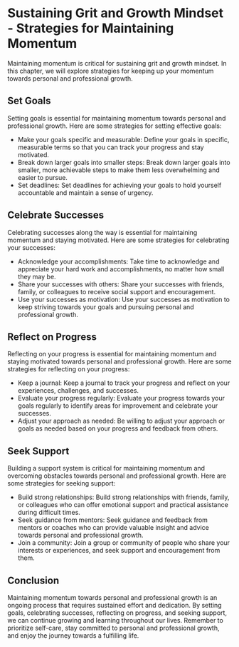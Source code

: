 Sustaining Grit and Growth Mindset - Strategies for Maintaining Momentum
=================================================================================

Maintaining momentum is critical for sustaining grit and growth mindset. In this chapter, we will explore strategies for keeping up your momentum towards personal and professional growth.

Set Goals
---------

Setting goals is essential for maintaining momentum towards personal and professional growth. Here are some strategies for setting effective goals:

* Make your goals specific and measurable: Define your goals in specific, measurable terms so that you can track your progress and stay motivated.
* Break down larger goals into smaller steps: Break down larger goals into smaller, more achievable steps to make them less overwhelming and easier to pursue.
* Set deadlines: Set deadlines for achieving your goals to hold yourself accountable and maintain a sense of urgency.

Celebrate Successes
-------------------

Celebrating successes along the way is essential for maintaining momentum and staying motivated. Here are some strategies for celebrating your successes:

* Acknowledge your accomplishments: Take time to acknowledge and appreciate your hard work and accomplishments, no matter how small they may be.
* Share your successes with others: Share your successes with friends, family, or colleagues to receive social support and encouragement.
* Use your successes as motivation: Use your successes as motivation to keep striving towards your goals and pursuing personal and professional growth.

Reflect on Progress
-------------------

Reflecting on your progress is essential for maintaining momentum and staying motivated towards personal and professional growth. Here are some strategies for reflecting on your progress:

* Keep a journal: Keep a journal to track your progress and reflect on your experiences, challenges, and successes.
* Evaluate your progress regularly: Evaluate your progress towards your goals regularly to identify areas for improvement and celebrate your successes.
* Adjust your approach as needed: Be willing to adjust your approach or goals as needed based on your progress and feedback from others.

Seek Support
------------

Building a support system is critical for maintaining momentum and overcoming obstacles towards personal and professional growth. Here are some strategies for seeking support:

* Build strong relationships: Build strong relationships with friends, family, or colleagues who can offer emotional support and practical assistance during difficult times.
* Seek guidance from mentors: Seek guidance and feedback from mentors or coaches who can provide valuable insight and advice towards personal and professional growth.
* Join a community: Join a group or community of people who share your interests or experiences, and seek support and encouragement from them.

Conclusion
----------

Maintaining momentum towards personal and professional growth is an ongoing process that requires sustained effort and dedication. By setting goals, celebrating successes, reflecting on progress, and seeking support, we can continue growing and learning throughout our lives. Remember to prioritize self-care, stay committed to personal and professional growth, and enjoy the journey towards a fulfilling life.
